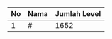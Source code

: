 | No | Nama            | Jumlah Level |
|----|-----------------|--------------|
| 1  | #    |    1652        |
